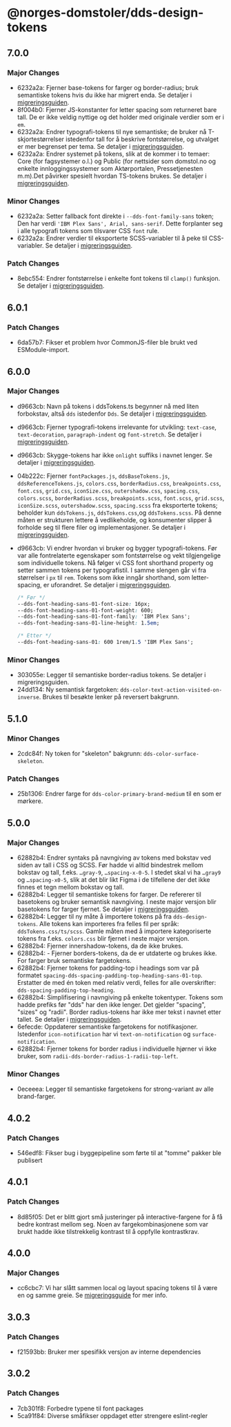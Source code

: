 # @norges-domstoler/dds-design-tokens

## 7.0.0

### Major Changes

- 6232a2a: Fjerner base-tokens for farger og border-radius; bruk semantiske tokens hvis du ikke har migrert enda. Se detaljer i [migreringsguiden](https://design.domstol.no/987b33f71/p/039508-v6-til-v7).
- 8f004b0: Fjerner JS-konstanter for letter spacing som returneret bare tall. De er ikke veldig nyttige og det holder med originale verdier som er i `em`.
- 6232a2a: Endrer typografi-tokens til nye semantiske; de bruker nå T-skjortestørrelser istedenfor tall for å beskrive fontstørrelse, og utvalget er mer begrenset per tema. Se detaljer i [migreringsguiden](https://design.domstol.no/987b33f71/p/039508-v6-til-v7).
- 6232a2a: Endrer systemet på tokens, slik at de kommer i to temaer: Core (for fagsystemer o.l.) og Public (for nettsider som domstol.no og enkelte innloggingssystemer som Aktørportalen, Pressetjenesten m.m).Det påvirker spesielt hvordan TS-tokens brukes. Se detaljer i [migreringsguiden](https://design.domstol.no/987b33f71/p/039508-v6-til-v7).

### Minor Changes

- 6232a2a: Setter fallback font direkte i `--dds-font-family-sans` token; Den har verdi `'IBM Plex Sans', Arial, sans-serif`. Dette forplanter seg i alle typografi tokens som tilsvarer CSS `font` rule.
- 6232a2a: Endrer verdier til eksporterte SCSS-variabler til å peke til CSS-variabler. Se detaljer i [migreringsguiden](https://design.domstol.no/987b33f71/p/039508-v6-til-v7).

### Patch Changes

- 8ebc554: Endrer fontstørrelse i enkelte font tokens til `clamp()` funksjon. Se detaljer i [migreringsguiden](https://design.domstol.no/987b33f71/p/039508-v6-til-v7).

## 6.0.1

### Patch Changes

- 6da57b7: Fikser et problem hvor CommonJS-filer ble brukt ved ESModule-import.

## 6.0.0

### Major Changes

- d9663cb: Navn på tokens i ddsTokens.ts begynner nå med liten forbokstav, altså `dds` istedenfor `Dds`. Se detaljer i [migreringsguiden](https://design.domstol.no/987b33f71/p/36dbb9-v5-til-v6).
- d9663cb: Fjerner typografi-tokens irrelevante for utvikling: `text-case`, `text-decoration`, `paragraph-indent` og `font-stretch`. Se detaljer i [migreringsguiden](https://design.domstol.no/987b33f71/p/36dbb9-v5-til-v6).
- d9663cb: Skygge-tokens har ikke `onlight` suffiks i navnet lenger. Se detaljer i [migreringsguiden](https://design.domstol.no/987b33f71/p/36dbb9-v5-til-v6).
- 04b222c: Fjerner `fontPackages.js`, `ddsBaseTokens.js`, `ddsReferenceTokens.js`, `colors.css`, `borderRadius.css`, `breakpoints.css`, `font.css`, `grid.css`, `iconSize.css`, `outershadow.css`, `spacing.css`, `colors.scss`, `borderRadius.scss`, `breakpoints.scss`, `font.scss`, `grid.scss`, `iconSize.scss`, `outershadow.scss`, `spacing.scss` fra eksporterte tokens; beholder kun `ddsTokens.js`, `ddsTokens.css`,og `ddsTokens.scss`. På denne måten er strukturen lettere å vedlikeholde, og konsumenter slipper å forholde seg til flere filer og implementasjoner. Se detaljer i [migreringsguiden](https://design.domstol.no/987b33f71/p/36dbb9-v5-til-v6).
- d9663cb: Vi endrer hvordan vi bruker og bygger typografi-tokens. Før var alle fontrelaterte egenskaper som fontstørrelse og vekt tilgjengelige som individuelle tokens. Nå følger vi CSS font shorthand property og setter sammen tokens per typografistil. I samme slengen går vi fra størrelser i `px` til `rem`. Tokens som ikke inngår shorthand, som letter-spacing, er uforandret. Se detaljer i [migreringsguiden](https://design.domstol.no/987b33f71/p/36dbb9-v5-til-v6).

  ```css
  /* Før */
  --dds-font-heading-sans-01-font-size: 16px;
  --dds-font-heading-sans-01-font-weight: 600;
  --dds-font-heading-sans-01-font-family: 'IBM Plex Sans';
  --dds-font-heading-sans-01-line-height: 1.5em;

  /* Etter */
  --dds-font-heading-sans-01: 600 1rem/1.5 'IBM Plex Sans';
  ```

### Minor Changes

- 303055e: Legger til semantiske border-radius tokens. Se detaljer i migreringsguiden.
- 24dd134: Ny semantisk fargetoken: `dds-color-text-action-visited-on-inverse`. Brukes til besøkte lenker på reversert bakgrunn.

## 5.1.0

### Minor Changes

- 2cdc84f: Ny token for "skeleton" bakgrunn: `dds-color-surface-skeleton`.

### Patch Changes

- 25b1306: Endrer farge for `dds-color-primary-brand-medium` til en som er mørkere.

## 5.0.0

### Major Changes

- 62882b4: Endrer syntaks på navngiving av tokens med bokstav ved siden av tall i CSS og SCSS. Før hadde vi alltid bindestrek mellom bokstav og tall, f.eks. `…gray-9`, `…spacing-x-0-5`. I stedet skal vi ha `…gray9` og `…spacing-x0-5`, slik at det blir likt Figma i de tilfellene der det ikke finnes et tegn mellom bokstav og tall.
- 62882b4: Legger til semantiske tokens for farger. De refererer til basetokens og bruker semantisk navngiving. I neste major versjon blir basetokens for farger fjernet. Se detaljer i [migreringsguiden](https://design.domstol.no/987b33f71/p/89864a-v4-til-v5).
- 62882b4: Legger til ny måte å importere tokens på fra `dds-design-tokens`. Alle tokens kan importeres fra felles fil per språk: `ddsTokens.css/ts/scss`. Gamle måten med å importere kategoriserte tokens fra f.eks. `colors.css` blir fjernet i neste major versjon.
- 62882b4: Fjerner innershadow-tokens, da de ikke brukes.
- 62882b4: - Fjerner borders-tokens, da de er utdaterte og brukes ikke. For farger bruk semantiske fargetokens.
- 62882b4: Fjerner tokens for padding-top i headings som var på formatet `spacing-dds-spacing-padding-top-heading-sans-01-top`. Erstatter de med én token med relativ verdi, felles for alle overskrifter: `dds-spacing-padding-top-heading`.
- 62882b4: Simplifisering i navngiving på enkelte tokentyper. Tokens som hadde prefiks før "dds" har den ikke lenger. Det gjelder "spacing", "sizes" og "radii". Border radius-tokens har ikke mer tekst i navnet etter tallet. Se detaljer i [migreringsguiden](https://design.domstol.no/987b33f71/p/89864a-v4-til-v5).
- 6efecde: Oppdaterer semantiske fargetokens for notifikasjoner. Istedenfor `icon-notification` har vi `text-on-notification` og `surface-notification`.
- 62882b4: Fjerner tokens for border radius i individuelle hjørner vi ikke bruker, som `radii-dds-border-radius-1-radii-top-left`.

### Minor Changes

- 0eceeea: Legger til semantiske fargetokens for strong-variant av alle brand-farger.

## 4.0.2

### Patch Changes

- 546edf8: Fikser bug i byggepipeline som førte til at "tomme" pakker ble publisert

## 4.0.1

### Patch Changes

- 8d85f05: Det er blitt gjort små justeringer på interactive-fargene for å få bedre kontrast mellom seg. Noen av fargekombinasjonene som var brukt hadde ikke tilstrekkelig kontrast til å oppfylle kontrastkrav.

## 4.0.0

### Major Changes

- cc6cbc7: Vi har slått sammen local og layout spacing tokens til å være en og samme greie.
  Se [migreringsguide](https://design.domstol.no/987b33f71/p/612e32-v3-til-v4) for mer info.

## 3.0.3

### Patch Changes

- f21593bb: Bruker mer spesifikk versjon av interne dependencies

## 3.0.2

### Patch Changes

- 7cb301f8: Forbedre typene til font packages
- 5ca91f84: Diverse småfikser oppdaget etter strengere eslint-regler
